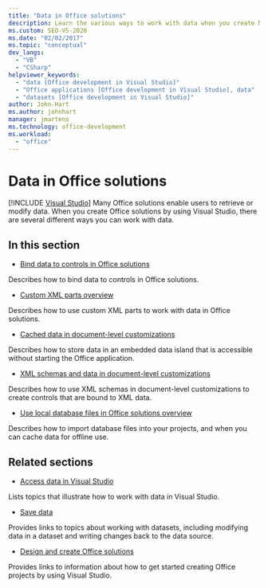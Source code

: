 ```yaml
---
title: "Data in Office solutions"
description: Learn the various ways to work with data when you create Microsoft Office solutions by using Visual Studio.
ms.custom: SEO-VS-2020
ms.date: "02/02/2017"
ms.topic: "conceptual"
dev_langs:
  - "VB"
  - "CSharp"
helpviewer_keywords:
  - "data [Office development in Visual Studio]"
  - "Office applications [Office development in Visual Studio], data"
  - "datasets [Office development in Visual Studio]"
author: John-Hart
ms.author: johnhart
manager: jmartens
ms.technology: office-development
ms.workload:
  - "office"
---
```

# Data in Office solutions

 [!INCLUDE [Visual Studio](~/includes/applies-to-version/vs-windows-only.md)]
  Many Office solutions enable users to retrieve or modify data. When you create Office solutions by using Visual Studio, there are several different ways you can work with data.

## In this section
- [Bind data to controls in Office solutions](../vsto/binding-data-to-controls-in-office-solutions.md)

 Describes how to bind data to controls in Office solutions.

- [Custom XML parts overview](../vsto/custom-xml-parts-overview.md)

 Describes how to use custom XML parts to work with data in Office solutions.

- [Cached data in document-level customizations](../vsto/cached-data-in-document-level-customizations.md)

 Describes how to store data in an embedded data island that is accessible without starting the Office application.

- [XML schemas and data in document-level customizations](../vsto/xml-schemas-and-data-in-document-level-customizations.md)

 Describes how to use XML schemas in document-level customizations to create controls that are bound to XML data.

- [Use local database files in Office solutions overview](../vsto/using-local-database-files-in-office-solutions-overview.md)

 Describes how to import database files into your projects, and when you can cache data for offline use.

## Related sections
- [Access data in Visual Studio](../data-tools/accessing-data-in-visual-studio.md)

 Lists topics that illustrate how to work with data in Visual Studio.

- [Save data](../data-tools/save-data-back-to-the-database.md)

 Provides links to topics about working with datasets, including modifying data in a dataset and writing changes back to the data source.

- [Design and create Office solutions](../vsto/designing-and-creating-office-solutions.md)

 Provides links to information about how to get started creating Office projects by using Visual Studio.
